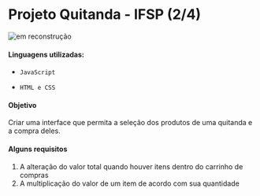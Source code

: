 <h1>Projeto Quitanda - IFSP (2/4)</h1> 


![em reconstrução](https://img.shields.io/badge/em_reconstrução-f09008)


<h4>Linguagens utilizadas:</h4>

- `JavaScript`

- `HTML e CSS`

<h4> Objetivo</h4>
<p>Criar uma interface que permita a seleção dos produtos de uma quitanda e a compra deles.</p>

<h4> Alguns requisitos </h4>
<ol>
<li>A alteração do valor total quando houver itens dentro do carrinho de compras</li>
<li>A multiplicação do valor de um item de acordo com sua quantidade</li>
</ol>




